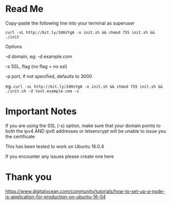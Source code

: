 # Read Me
Copy-paste the following line into your terminal as superuser

```
curl -sL http://bit.ly/2dHzYgA -o init.sh && chmod 755 init.sh && ./init
```

Options

-d domain, eg: -d example.com

-s SSL, flag (no flag = no ssl)

-p port, if not specified, defaults to 3000

eg. `curl -sL http://bit.ly/2dHzYgA -o init.sh && chmod 755 init.sh && ./init.sh -d test.example.com -s`


# Important Notes
If you are using the SSL (-s) option, make sure that your domain points to both the ipv4 AND ipv6 addresses or letsencrypt will be unable to issue you the certificate

This has been tested to work on Ubuntu 16.0.4

If you encounter any issues please create one here


# Thank you
https://www.digitalocean.com/community/tutorials/how-to-set-up-a-node-js-application-for-production-on-ubuntu-16-04
